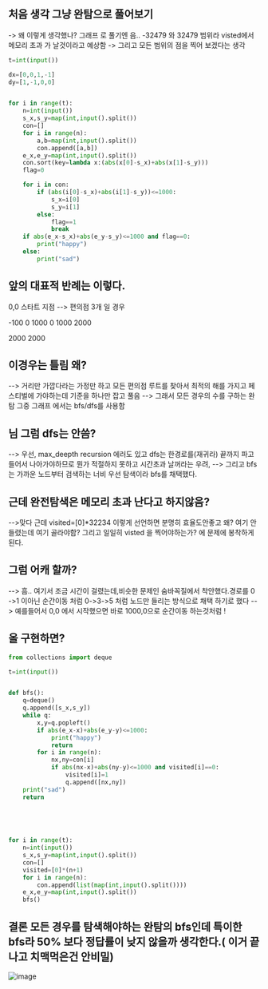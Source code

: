 ## 처음 생각 그냥 완탐으로 풀어보기 

-> 왜 이렇게 생각했나? 그래프 로 풀기엔 음.. -32479 와 32479 범위라 visted에서 메모리 초과 가 날것이라고 예상함
-> 그리고 모든 범위의 점을 찍어 보겠다는 생각

```python
t=int(input())

dx=[0,0,1,-1]
dy=[1,-1,0,0]


for i in range(t):
    n=int(input())
    s_x,s_y=map(int,input().split())
    con=[]
    for i in range(n):
        a,b=map(int,input().split())
        con.append([a,b])
    e_x,e_y=map(int,input().split())
    con.sort(key=lambda x:(abs(x[0]-s_x)+abs(x[1]-s_y)))
    flag=0

    for i in con:
        if (abs(i[0]-s_x)+abs(i[1]-s_y))<=1000:
            s_x=i[0]
            s_y=i[1]
        else:
            flag==1
            break
    if abs(e_x-s_x)+abs(e_y-s_y)<=1000 and flag==0:
        print("happy")
    else:
        print("sad")
```

## 앞의 대표적 반례는 이렇다.
0,0 스타트 지점
--> 편의점 3개 일 경우

-100 0
1000 0
1000 2000

2000 2000 


## 이경우는 틀림 왜?
--> 거리만 가깝다라는 가정만 하고 모든 편의점 루트를 찾아서 최적의 해를 가지고 페스티벌에 가야하는데 기준을 하나만 잡고 풀음
--> 그래서 모든 경우의 수를 구하는 완탐 그중 그래프 에서는 bfs/dfs를 사용함

## 님 그럼 dfs는 안씀?
--> 우선, max_deepth recursion 에러도 있고 dfs는 한경로를(재귀라) 끝까지 파고들어서 나아가야하므로 뭔가 적절하지 못하고 시간초과 날꺼라는 우려,
--> 그리고 bfs는 가까운 노드부터 검색하는 너비 우선 탐색이라 bfs를 채택했다.

## 근데 완전탐색은 메모리 초과 난다고 하지않음?
-->맞다 근데 visited=[0]*32234 이렇게 선언하면 분명히 효율도안좋고 왜? 여기 안들렸는데 여기 골라야함? 그리고 일일히 visted 을 찍어야하는가?
에 문제에 봉착하게된다.

## 그럼 어캐 할까?
--> 흠.. 여기서 조금 시간이 걸렸는데,비슷한 문제인 숨바꼭질에서 착안했다.경로를 0 ->1 이아닌 순간이동 처럼 0->3->5 처럼 노드만 들리는 방식으로 채택 하기로 했다 
--> 예를들어서 0,0 에서 시작했으면 바로 1000,0으로 순간이동 하는것처럼 !

## 올 구현하면?


```python
from collections import deque

t=int(input())


def bfs():
    q=deque()
    q.append([s_x,s_y])
    while q:
        x,y=q.popleft()
        if abs(e_x-x)+abs(e_y-y)<=1000:
            print("happy")
            return
        for i in range(n):
            nx,ny=con[i]
            if abs(nx-x)+abs(ny-y)<=1000 and visited[i]==0:
                visited[i]=1
                q.append([nx,ny])
    print("sad")
    return
                
                



for i in range(t):
    n=int(input())
    s_x,s_y=map(int,input().split())
    con=[]
    visited=[0]*(n+1)
    for i in range(n):
        con.append(list(map(int,input().split())))
    e_x,e_y=map(int,input().split())
    bfs()
```

## 결론 모든 경우를 탐색해야하는 완탐의 bfs인데 특이한 bfs라 50% 보다 정답률이 낮지 않을까 생각한다.( 이거 끝나고 치맥먹은건 안비밀)

![image](https://github.com/user-attachments/assets/5c416eaf-2a64-4d94-ab4c-d89acbc3a2d3)



